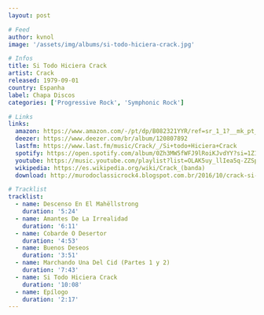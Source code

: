 ```yaml
---
layout: post

# Feed
author: kvnol
image: '/assets/img/albums/si-todo-hiciera-crack.jpg'

# Infos
title: Si Todo Hiciera Crack
artist: Crack
released: 1979-09-01
country: Espanha
label: Chapa Discos
categories: ['Progressive Rock', 'Symphonic Rock']

# Links
links:
  amazon: https://www.amazon.com/-/pt/dp/B082321YYR/ref=sr_1_1?__mk_pt_BR=%C3%85M%C3%85%C5%BD%C3%95%C3%91&dchild=1&keywords=si+todo+hiciera+crack&qid=1614901199&sr=8-1
  deezer: https://www.deezer.com/br/album/120807892
  lastfm: https://www.last.fm/music/Crack/_/Si+todo+Hiciera+Crack
  spotify: https://open.spotify.com/album/0Zh3MW5fWFJ9lRoiKJvdYY?si=1Z1jrBXVTKK6vZwflUusgQ
  youtube: https://music.youtube.com/playlist?list=OLAK5uy_llIea5q-ZZSprMWIgWIlD-VhQ4QKsVZ1I
  wikipedia: https://es.wikipedia.org/wiki/Crack_(banda)
  download: http://murodoclassicrock4.blogspot.com.br/2016/10/crack-si-todo-hiciera-crack-1978.html

# Tracklist
tracklist:
  - name: Descenso En El Mahëllstrong
    duration: '5:24'
  - name: Amantes De La Irrealidad
    duration: '6:11'
  - name: Cobarde O Desertor
    duration: '4:53'
  - name: Buenos Deseos
    duration: '3:51'
  - name: Marchando Una Del Cid (Partes 1 y 2)
    duration: '7:43'
  - name: Si Todo Hiciera Crack
    duration: '10:08'
  - name: Epílogo
    duration: '2:17'
---
```


